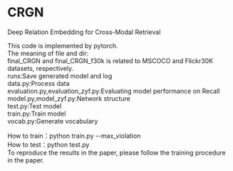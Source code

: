 # CRGN
Deep Relation Embedding for Cross-Modal Retrieval<br/>

This code is implemented by pytorch.<br/>
The meaning of file and dir:<br/>
final_CRGN and final_CRGN_f30k is related to MSCOCO and Flickr30K datasets, respectively.<br/>
runs:Save generated model and log <br/>
data.py:Process data<br/>
evaluation.py,evaluation_zyf.py:Evaluating model performance on Recall<br/>
model.py,model_zyf.py:Network structure<br/>
test.py:Test model <br/>
train.py:Train model <br/>
vocab.py:Generate vocabulary<br/>

How to train：python train.py --max_violation<br/>
How to test：python test.py<br/>
To reproduce the results in the paper, please follow the training procedure in the paper.
